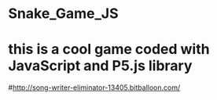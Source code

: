 # Snake_Game_JS

# this is a cool game coded with JavaScript and P5.js library
#http://song-writer-eliminator-13405.bitballoon.com/